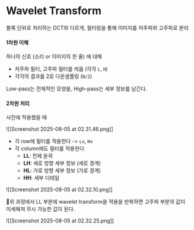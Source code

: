 # Wavelet Transform

블록 단위로 처리하는 DCT와 다르게, 필터링을 통해 이미지를 저주파와 고주파로 분리

#### 1차원 이해

하나의 신호 (소리 or 이미지의 한 줄) 에 대해

- 저주파 필터, 고주파 필터를 씌움 (각각 `L`, `H`)
- 각각의 결과를 2로 다운샘플링 (`N/2`)

Low-pass는 전체적인 모양을, High-pass는 세부 정보를 남긴다.


#### 2차원 처리

사진에 적용했을 때

![[Screenshot 2025-08-05 at 02.31.46.png]]

- 각 row에 필터를 적용한다 -> `Lx`, `Hx`
- 각 column에도 필터를 적용한다
	- **LL**: 전체 윤곽
	- **LH**: 세로 방향 세부 정보 (세로 경계)
	- **HL**: 가로 방향 세부 정보 (가로 경계)
	- **HH**: 세부 디테일

![[Screenshot 2025-08-05 at 02.32.10.png]]

위 과정에서 LL 부분에 wavelet transform을 적용을 반복하면 고주파 부분의 값이 미세해져 무시 가능한 값이 된다.


![[Screenshot 2025-08-05 at 02.32.25.png]]

